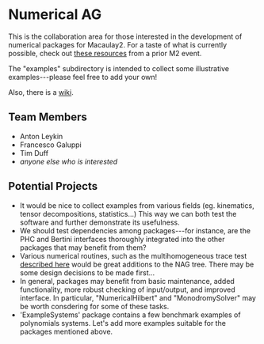 # Numerical AG

This is the collaboration area for those interested in the development of numerical packages for Macaulay2. For a taste of what is currently possible, check out [these resources](http://www2.macaulay2.com/Macaulay2/Events/Workshop2017Atlanta-files/Day1/Anton/index.html) from a prior M2 event.

The "examples" subdirectory is intended to collect some illustrative examples---please feel free to add your own!

Also, there is a [wiki](https://github.com/Macaulay2/Workshop-2018-Leipzig/wiki/Numerical-AG).

## Team Members

* Anton Leykin
* Francesco Galuppi
* Tim Duff 
* _anyone else who is interested_

## Potential Projects

* It would be nice to collect examples from various fields (eg. kinematics, tensor decompositions, statistics...) This way we can both test the software and further demonstrate its usefulness.
* We should test dependencies among packages---for instance, are the PHC and Bertini interfaces thoroughly integrated into the other packages that may benefit from them?
* Various numerical routines, such as the multihomogeneous trace test [described here](https://arxiv.org/pdf/1608.00540.pdf) would be great additions to the NAG tree. There may be some design decisions to be made first...
* In general, packages may benefit from basic maintenance, added functionality, more robust checking of input/output, and improved interface. In particular, "NumericalHilbert" and "MonodromySolver" may be worth consdering for some of these tasks.
* 'ExampleSystems' package contains a few benchmark examples of polynomials systems. Let's add more examples suitable for the packages mentioned above.
